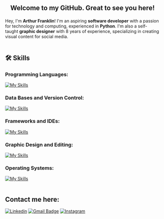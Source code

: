 ## <p align="center">  Welcome to my GitHub. Great to see you here!

Hey, I'm **Arthur Franklin**! I'm an aspiring **software developer** with a passion for technology and computing, experienced in **Python**. I'm also a self-taught **graphic designer** with 8 years of experience, specializing in creating visual content for social media.<br><br>

## 🛠️ Skills
### Programming Languages:<br>
[![My Skills](https://skillicons.dev/icons?i=python,javascript,css,html)](https://skillicons.dev)<br>

### Data Bases and Version Control:<br>
[![My Skills](https://skillicons.dev/icons?i=mysql,sqlite,git,github)](https://skillicons.dev)<br>

### Frameworks and IDEs:
[![My Skills](https://skillicons.dev/icons?i=django,flask,vscode,pycharm)](https://skillicons.dev)<br>

### Graphic Design and Editing:<br>
[![My Skills](https://skillicons.dev/icons?i=photoshop,illustrator,premiere,audition,figma)](https://skillicons.dev)<br>

### Operating Systems:<br>
[![My Skills](https://skillicons.dev/icons?i=windows,linux,mint,ubuntu,arch,apple)](https://skillicons.dev)<br><br>

## Contact me here:
[![Linkedin](https://img.shields.io/badge/-LinkedIn-%230077B5?style=for-the-badge&logo=linkedin&logoColor=white&link=https://www.linkedin.com/in/arthurfranklin/)](https://www.linkedin.com/in/arthurfranklin/)
[![Gmail Badge](https://img.shields.io/badge/-Gmail-D14836?style=for-the-badge&logo=gmail&logoColor=white&link=mailto:arthurdcaf@gmail.com)](mailto:arthurdcaf@gmail.com)
[![Instagram](https://img.shields.io/badge/-Instagram-E4405F?style=for-the-badge&logo=instagram&logoColor=white=https://instagram.com)](https://instagram.com)
